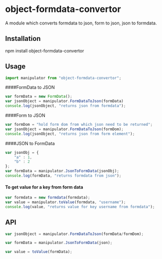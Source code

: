 # object-formdata-convertor
A module which converts formdata to json, form to json, json to formdata.

## Installation 

npm install object-formdata-convertor

## Usage
```javascript
import manipulator from "object-formdata-convertor";
```

####FormData to JSON
```javascript
var formData = new FormData();
var jsonObject = manipulator.FormDataToJson(formData)
console.log(jsonObject, "returns json from formdata");
```

####Form to JSON
```javascript
var formDom = "hold form dom from which json need to be returned";
var jsonObject = manipulator.FormDataToJson(formDom);
console.log(jsonObject, "returns json from form element");
```

####JSON to FormData
```javascript
var jsonObj = {
    "a" : 1,
    "b" : 2
};
var formData = manipulator.JsonToFormData(jsonObj);
console.log(formData, "returns formdata from json");
```

#### To get value for a key from form data
```javascript
var formdata = new formdata(formdata);
var value = manipulator.toValue(formdata, "username");
console.log(value, "returns value for key username from formdata");
```

## API
```javascript
var jsonObject = manipulator.FormDataToJson(formData/formDom);

var formData = manipulator.JsonToFormData(json);

var value = toValue(formData);
```


